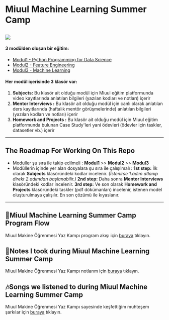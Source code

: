 # Miuul Machine Learning Summer Camp

## ![](https://ci6.googleusercontent.com/proxy/tm-_giPUyt6mqTBqFfuGjxdndaUA65UHEaR4wSBgruBucowsS5aDcS2QOik33Qw0WpK6hLUZd3VZeR_hXjQxTD7bWDRPKpHiGu298ucrdszV8qOCWS96bJpa72FQM900fNNNVshOlgM=s0-d-e1-ft#https://img.euromsg.net/9B194CBF7B524F43AAAB1B6BA092D13E/images/2023/07/04/banner.jpg)

#### 3 modülden oluşan bir eğitim:

- [Modul1 - Python Programming for Data Science]()
- [Modul2 - Feature Engineering]()
- [Modul3 - Machine Learning]()

#### Her modül içerisinde 3 klasör var:

1. **Subjects:** Bu klasör ait olduğu modül için Miuul eğitim platformunda video kayıtlarında anlatılan bilgileri (yazılan kodları ve notları) içerir
2. **Mentor Interviews :** Bu klasör ait olduğu modül için canlı olarak anlatılan ders kayıtlarında (haftalık mentör görüşmelerinde) anlatılan bilgileri (yazılan kodları ve notları) içerir
3. **Homework and Projects :** Bu klasör ait olduğu modül için Miuul eğitim platformunda bulunan Case Study'leri yani ödevleri (ödevler için taskler, datasetler vb.) içerir

---

## The Roadmap For Working On This Repo

- Moduller şu sıra ile takip edilmeli : **Modul1** >> **Modul2** >> **Modul3**
- Modüllerin içinde yer alan dosyalara şu sıra ile çalışılmalı :
  **1st step:** İlk olarak **Subjects** klasöründeki kodlar incelenir. <i>(İstenirse 1.adım atlanıp direkt 2.adımdan başlanabilir.)</i>
  **2nd step:** Daha sonra **Mentor Interviews** klasöründeki kodlar incelenir.
  **3rd step:** Ve son olarak **Homework and Projects** klasöründeki taskler (pdf dökümanları) incelenir, istenen model oluşturulmaya çalışılır. En son çözümü ile kıyaslanır.

---

## 🦩Miuul Machine Learning Summer Camp Program Flow

Miuul Makine Öğrenmesi Yaz Kampı program akışı için [buraya](https://drive.google.com/file/d/1fjoa9fH_XqYTUa3zkBnEyRqLSrQ1mJbL/view?usp=sharing) tıklayın.

## 📝Notes I took during Miuul Machine Learning Summer Camp

Miuul Makine Öğrenmesi Yaz Kampı notlarım için [buraya](https://docs.google.com/document/d/1U-ehzlzvBUzg6DIc08JAjkLZELL-gKqpxbP7iRP8puA/edit?usp=sharing) tıklayın.

## 🎶Songs we listened to during Miuul Machine Learning Summer Camp

Miuul Makine Öğrenmesi Yaz Kampı sayesinde keşfettiğim muhteşem şarkılar için [buraya](https://open.spotify.com/playlist/2vrop31DPLtjAF9a97Sh0f?si=a040fb7e935c46e7) tıklayın.
